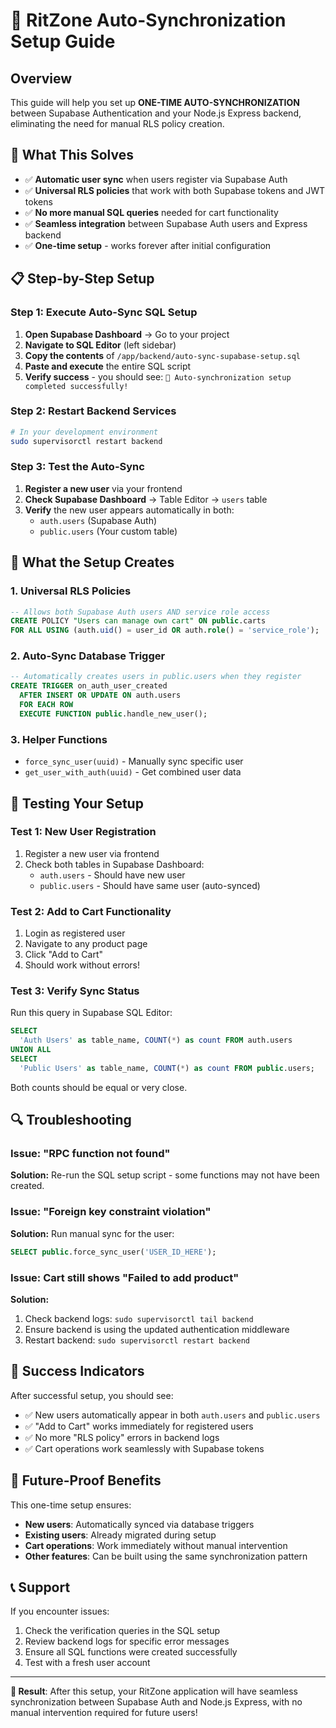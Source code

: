 # 🚀 RitZone Auto-Synchronization Setup Guide

## Overview
This guide will help you set up **ONE-TIME AUTO-SYNCHRONIZATION** between Supabase Authentication and your Node.js Express backend, eliminating the need for manual RLS policy creation.

## 🎯 What This Solves
- ✅ **Automatic user sync** when users register via Supabase Auth
- ✅ **Universal RLS policies** that work with both Supabase tokens and JWT tokens  
- ✅ **No more manual SQL queries** needed for cart functionality
- ✅ **Seamless integration** between Supabase Auth users and Express backend
- ✅ **One-time setup** - works forever after initial configuration

## 📋 Step-by-Step Setup

### Step 1: Execute Auto-Sync SQL Setup
1. **Open Supabase Dashboard** → Go to your project
2. **Navigate to SQL Editor** (left sidebar)
3. **Copy the contents** of `/app/backend/auto-sync-supabase-setup.sql`
4. **Paste and execute** the entire SQL script
5. **Verify success** - you should see: `🎉 Auto-synchronization setup completed successfully!`

### Step 2: Restart Backend Services
```bash
# In your development environment
sudo supervisorctl restart backend
```

### Step 3: Test the Auto-Sync
1. **Register a new user** via your frontend
2. **Check Supabase Dashboard** → Table Editor → `users` table
3. **Verify** the new user appears automatically in both:
   - `auth.users` (Supabase Auth)
   - `public.users` (Your custom table)

## 🔧 What the Setup Creates

### 1. Universal RLS Policies
```sql
-- Allows both Supabase Auth users AND service role access
CREATE POLICY "Users can manage own cart" ON public.carts
FOR ALL USING (auth.uid() = user_id OR auth.role() = 'service_role');
```

### 2. Auto-Sync Database Trigger
```sql
-- Automatically creates users in public.users when they register
CREATE TRIGGER on_auth_user_created
  AFTER INSERT OR UPDATE ON auth.users
  FOR EACH ROW
  EXECUTE FUNCTION public.handle_new_user();
```

### 3. Helper Functions
- `force_sync_user(uuid)` - Manually sync specific user
- `get_user_with_auth(uuid)` - Get combined user data

## 🧪 Testing Your Setup

### Test 1: New User Registration
1. Register a new user via frontend
2. Check both tables in Supabase Dashboard:
   - `auth.users` - Should have new user
   - `public.users` - Should have same user (auto-synced)

### Test 2: Add to Cart Functionality
1. Login as registered user
2. Navigate to any product page
3. Click "Add to Cart"
4. Should work without errors!

### Test 3: Verify Sync Status
Run this query in Supabase SQL Editor:
```sql
SELECT 
  'Auth Users' as table_name, COUNT(*) as count FROM auth.users
UNION ALL
SELECT 
  'Public Users' as table_name, COUNT(*) as count FROM public.users;
```
Both counts should be equal or very close.

## 🔍 Troubleshooting

### Issue: "RPC function not found"
**Solution:** Re-run the SQL setup script - some functions may not have been created.

### Issue: "Foreign key constraint violation"
**Solution:** Run manual sync for the user:
```sql
SELECT public.force_sync_user('USER_ID_HERE');
```

### Issue: Cart still shows "Failed to add product"
**Solution:** 
1. Check backend logs: `sudo supervisorctl tail backend`
2. Ensure backend is using the updated authentication middleware
3. Restart backend: `sudo supervisorctl restart backend`

## 🎉 Success Indicators

After successful setup, you should see:
- ✅ New users automatically appear in both `auth.users` and `public.users`
- ✅ "Add to Cart" works immediately for registered users
- ✅ No more "RLS policy" errors in backend logs
- ✅ Cart operations work seamlessly with Supabase tokens

## 🔄 Future-Proof Benefits

This one-time setup ensures:
- **New users**: Automatically synced via database triggers
- **Existing users**: Already migrated during setup
- **Cart operations**: Work immediately without manual intervention
- **Other features**: Can be built using the same synchronization pattern

## 📞 Support

If you encounter issues:
1. Check the verification queries in the SQL setup
2. Review backend logs for specific error messages
3. Ensure all SQL functions were created successfully
4. Test with a fresh user account

---

**🎯 Result**: After this setup, your RitZone application will have seamless synchronization between Supabase Auth and Node.js Express, with no manual intervention required for future users!